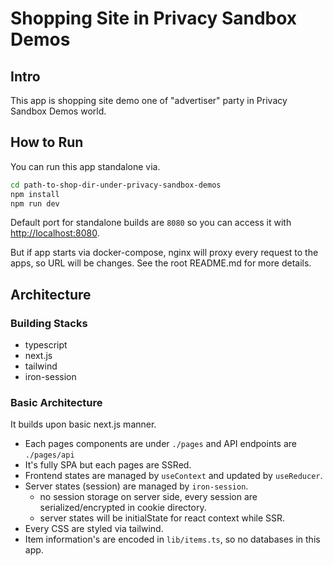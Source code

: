 # Shopping Site in Privacy Sandbox Demos

## Intro

This app is shopping site demo one of "advertiser" party in Privacy Sandbox Demos world.

## How to Run

You can run this app standalone via.

```sh
cd path-to-shop-dir-under-privacy-sandbox-demos
npm install
npm run dev
```

Default port for standalone builds are `8080` so you can access it with <http://localhost:8080>.

But if app starts via docker-compose, nginx will proxy every request to the apps, so URL will be changes. See the root README.md for more details.

## Architecture

### Building Stacks

- typescript
- next.js
- tailwind
- iron-session

### Basic Architecture

It builds upon basic next.js manner.

- Each pages components are under `./pages` and API endpoints are `./pages/api`
- It's fully SPA but each pages are SSRed.
- Frontend states are managed by `useContext` and updated by `useReducer`.
- Server states (session) are managed by `iron-session`.
  - no session storage on server side, every session are serialized/encrypted in cookie directory.
  - server states will be initialState for react context while SSR.
- Every CSS are styled via tailwind.
- Item information's are encoded in `lib/items.ts`, so no databases in this app.
